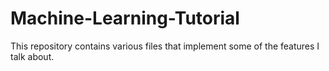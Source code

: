 # Machine-Learning-Tutorial
This repository contains various files that implement some of the features I talk about. 
